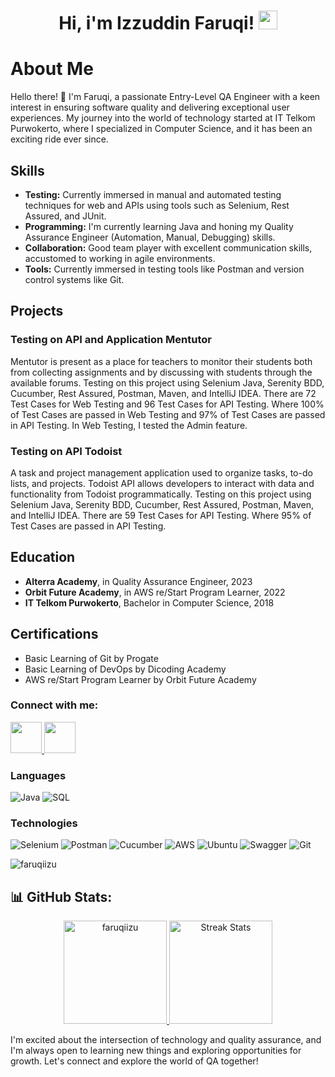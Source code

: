 <h1 align="center">
Hi, i'm Izzuddin Faruqi!
	<a href="https://github.com/faruqiizu" target="_self">
		<img src="https://media.giphy.com/media/hvRJCLFzcasrR4ia7z/giphy.gif" width="30">
	</a>
</h1>


# About Me

Hello there! 👋 I'm Faruqi, a passionate Entry-Level QA Engineer with a keen interest in ensuring software quality and delivering exceptional user experiences. My journey into the world of technology started at IT Telkom Purwokerto, where I specialized in Computer Science, and it has been an exciting ride ever since.

## Skills

- **Testing:** Currently immersed in manual and automated testing techniques for web and APIs using tools such as Selenium, Rest Assured, and JUnit.
- **Programming:** I'm currently learning Java and honing my Quality Assurance Engineer (Automation, Manual, Debugging) skills.
- **Collaboration:** Good team player with excellent communication skills, accustomed to working in agile environments.
- **Tools:** Currently immersed in testing tools like Postman and version control systems like Git.

## Projects

### Testing on API and Application Mentutor

Mentutor is present as a place for teachers to monitor their students both from collecting assignments and by discussing with students through the available forums. Testing on this project using Selenium Java, Serenity BDD, Cucumber, Rest Assured, Postman, Maven, and IntelliJ IDEA. There are 72 Test Cases for Web Testing and 96 Test Cases for API Testing. Where 100% of Test Cases are passed in Web Testing and 97% of Test Cases are passed in API Testing. In Web Testing, I tested the Admin feature.

### Testing on API Todoist

A task and project management application used to organize tasks, to-do lists, and projects. Todoist API allows developers to interact with data and functionality from Todoist programmatically. Testing on this project using Selenium Java, Serenity BDD, Cucumber, Rest Assured, Postman, Maven, and IntelliJ IDEA. There are 59 Test Cases for API Testing. Where 95% of Test Cases are passed in API Testing.

## Education

- **Alterra Academy**, in Quality Assurance Engineer, 2023
- **Orbit Future Academy**, in AWS re/Start Program Learner, 2022
- **IT Telkom Purwokerto**, Bachelor in Computer Science, 2018

## Certifications

- Basic Learning of Git by Progate
- Basic Learning of DevOps by Dicoding Academy
- AWS re/Start Program Learner by Orbit Future Academy

<h3 align="left">Connect with me:</h3>
<p align="left">
<a href="https://www.linkedin.com/in/izzuddin-faruqi/" title="Linkedin"> <img src="https://static-00.iconduck.com/assets.00/linkedin-icon-512x512-vkm0drb1.png" width="50" height="50"/> </a>
<!-- <a href="mailto:alfianadityadwi@gmail.com" title="Gmail"> <img src="https://www.shareicon.net/data/2015/10/03/111547_email_512x512.png" width="50" height="50"/> </a> -->
<a href="https://t.me/izufaruqi" title="Telegram"> <img src="https://cdn-icons-png.flaticon.com/512/906/906377.png" width="50" height="50"/> </a>


### Languages

![Java](https://img.shields.io/badge/-Java-ED8B00?&logo=openjdk)
![SQL](https://img.shields.io/badge/-SQL-000?&logo=MySQL)

### Technologies

![Selenium](https://img.shields.io/badge/-Selenium-000?&logo=Selenium)
![Postman](https://img.shields.io/badge/-Postman-000?&logo=Postman)
![Cucumber](https://img.shields.io/badge/-Cucumber-000?&logo=Cucumber)
![AWS](https://img.shields.io/badge/-AWS-000?&logo=Amazon-AWS&logoColor=F90)
![Ubuntu](https://img.shields.io/badge/-Ubuntu-000?&logo=Ubuntu)
![Swagger](https://img.shields.io/badge/-Swagger-000?&logo=Swagger)
![Git](https://img.shields.io/badge/-Git-000?&logo=Git)

<p align="left"> <img src="https://komarev.com/ghpvc/?username=faruqiizu&label=Profile%20views&color=0e75b6&style=flat" alt="faruqiizu" /> </p>

<!-- <div align="center"><img src="https://github-readme-stats.vercel.app/api?username=alfianadityads&theme=radical&show_icons=true&count_private=true" align="center" /></div>  
<br/>
<div align="center"><img src="https://github-readme-stats.vercel.app/api/top-langs/?username=alfianadityads&theme=radical&card_width=445&layout=compact" align="center" /></div>  -->

## 📊 GitHub Stats:

<div align="center">

  <a href="https://github.com/faruqiizu">
    <img height="165px" src="https://github-readme-stats.vercel.app/api/top-langs/?username=faruqiizu&theme=react&hide_border=true&include_all_commits=true&count_private=false&layout=compact" alt="faruqiizu" />
  </a>
  <a href="https://github.com/faruqiizu">
    <img height="165px" src="https://github-readme-streak-stats.herokuapp.com/?user=faruqiizu&theme=react&hide_border=true" alt="Streak Stats"/>
  </a>
</div>

I'm excited about the intersection of technology and quality assurance, and I'm always open to learning new things and exploring opportunities for growth. Let's connect and explore the world of QA together!

